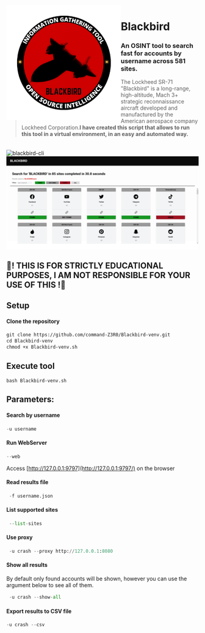 <img alt="blackbird-logo" align="left" width="300" height="300" src="https://raw.githubusercontent.com/p1ngul1n0/badges/main/badges/22.png">
<h1>Blackbird</h1>

### An OSINT tool to search fast for accounts by username across 581 sites.
> The Lockheed SR-71 "Blackbird" is a long-range, high-altitude, Mach 3+ strategic reconnaissance aircraft developed and manufactured by the American aerospace company Lockheed Corporation.**I have created this script that allows to run this tool in a virtual environment, in an easy and automated way.**

</br>

<img alt="blackbird-cli" align="center" src="https://raw.githubusercontent.com/command-Z3R0/Blackbird-venv/main/blackbird_venv.png">
<img alt="blackbird-web" align="center" src="https://raw.githubusercontent.com/p1ngul1n0/src/master/blackbird_web.png">

## 🚧! THIS IS FOR STRICTLY EDUCATIONAL PURPOSES, I AM NOT RESPONSIBLE FOR YOUR USE OF THIS !🚧


## Setup

#### Clone the repository
```shell
git clone https://github.com/command-Z3R0/Blackbird-venv.git
cd Blackbird-venv
chmod +x Blackbird-venv.sh
```
## Execute tool
```shell
bash Blackbird-venv.sh
```
## Parameters:

#### Search by username
```python
-u username
```
#### Run WebServer
```python
--web
```
Access [http://127.0.0.1:9797](http://127.0.0.1:9797/) on the browser

#### Read results file
```python
 -f username.json
```
#### List supported sites
```python
 --list-sites
```
#### Use proxy
```python
 -u crash --proxy http://127.0.0.1:8080
```
#### Show all results
By default only found accounts will be shown, however you can use the argument below to see all of them.
```python
 -u crash --show-all
```
#### Export results to CSV file
```python
-u crash --csv
```
